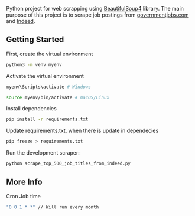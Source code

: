 Python project for web scrapping using [BeautifulSoup4](https://pypi.org/project/beautifulsoup4) library. The main purpose of this project is to scrape job postings from [governmentjobs.com](https://governmentjobs.com) and [Indeed](https://indeed.com/).

## Getting Started

First, create the virtual environment

```bash
python3 -m venv myenv
```

Activate the virtual environment

```bash
myenv\Scripts\activate # Windows

source myenv/bin/activate # macOS/Linux
```

Install dependencies

```bash
pip install -r requirements.txt
```

Update requirements.txt, when there is update in dependecies

```bash
pip freeze > requirements.txt
```

Run the development scraper:

```bash
python scrape_top_500_job_titles_from_indeed.py
```

## More Info

Cron Job time

```bash
"0 0 1 * *" // Will run every month
```
